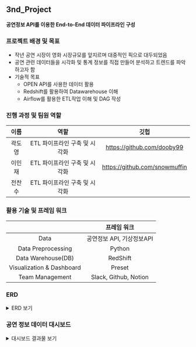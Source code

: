 ## 3nd_Project
**공연정보 API를 이용한 End-to-End 데이터 파이프라인 구성**

### 프로젝트 배경 및 목표
- 작년 공연 시장이 영화 시장규모를 앞지르며 대중적인 픽으로 대두되었음
- 공연 관련 데이터들을 시각화 및 통계 정보를 직접 만들어 분석하고 트렌드를 파악하고자 함
- 기술적 목표
   - OPEN API를 사용한 데이터 활용
   - Redshift를 활용하여 Datawarehouse 이해
   - Airflow를 활용한 ETL작업 이해 및 DAG 작성

### 진행 과정 및 팀원 역할
| 이름 | 역할 | 깃헙 |
| :---: | :---: | :---: |
| 곽도영 | ETL 파이프라인 구축 및 시각화 | https://github.com/dooby99 |
| 이민재 | ETL 파이프라인 구축 및 시각화 | https://github.com/snowmuffin |
| 전찬수 | ETL 파이프라인 구축 및 시각화 |  |

### 활용 기술 및 프레임 워크
||프레임 워크|
|:---:|:---:|
|Data|공연정보 API, 기상정보API|
|Data Preprocessing|Python|
|Data Warehouse(DB)|RedShift|
|Visualization & Dashboard|Preset|
|Team Management|Slack, Github, Notion|

### ERD
<details>
<summary> ERD 보기 </summary>
   
![image](https://github.com/proj3-programmers/proj3/assets/102219869/8c027bd9-1c24-40b5-bb63-aef1b0c1fc1c)
</details>

### 공연 정보 데이터 대시보드
<details>
<summary>대시보드 결과물 보기</summary>
  
![image](https://github.com/proj3-programmers/proj3/assets/102219869/f599fbbc-3682-43ca-b960-c970712cacc6)</details>

